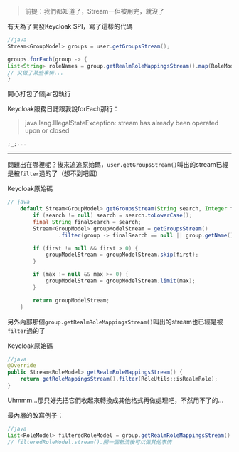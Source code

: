 ﻿---
tags:
  - Keycloak
  - Stream
  - Java
---
> 前提：我們都知道了，Stream一但被用完，就沒了

有天為了開發Keycloak SPI，寫了這樣的代碼

```java
//java 
Stream<GroupModel> groups = user.getGroupsStream();

groups.forEach(group -> {
List<String> roleNames = group.getRealmRoleMappingsStream().map(RoleModel::getName).collect(Collectors.toList());
// 又做了某些事情...
}
```

開心打包了個jar包執行



Keycloak服務日誌跟我說forEach那行：

> java.lang.IllegalStateException: stream has already been operated upon or closed

`;_;...`

---

問題出在哪裡呢？後來追追原始碼，`user.getGroupsStream()`叫出的stream已經是被`filter`過的了（想不到吧囧）

Keycloak原始碼
```java
// java
    default Stream<GroupModel> getGroupsStream(String search, Integer first, Integer max) {
        if (search != null) search = search.toLowerCase();
        final String finalSearch = search;
        Stream<GroupModel> groupModelStream = getGroupsStream()
                .filter(group -> finalSearch == null || group.getName().toLowerCase().contains(finalSearch));

        if (first != null && first > 0) {
            groupModelStream = groupModelStream.skip(first);
        }

        if (max != null && max >= 0) {
            groupModelStream = groupModelStream.limit(max);
        }

        return groupModelStream;
    }
```


另外內部那個`group.getRealmRoleMappingsStream()`叫出的stream也已經是被`filter`過的了

Keycloak原始碼
```java
//java
@Override
public Stream<RoleModel> getRealmRoleMappingsStream() {
    return getRoleMappingsStream().filter(RoleUtils::isRealmRole);
}
```

Uhmmm...那只好先把它們收起來轉換成其他格式再做處理吧，不然用不了的...

最內層的改寫例子：
```java
//java
List<RoleModel> filteredRoleModel = group.getRealmRoleMappingsStream().collect(Collectors.toList()); 
// filteredRoleModel.stream().開一個新流後可以做其他事情
```